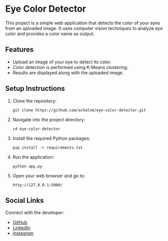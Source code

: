 <!DOCTYPE html>
<html lang="en">
<head>
    <meta charset="UTF-8">
    <meta name="viewport" content="width=device-width, initial-scale=1.0">
</head>
<body>
    <h1>Eye Color Detector</h1>
    <p>This project is a simple web application that detects the color of your eyes from an uploaded image. It uses computer vision techniques to analyze eye color and provides a color name as output.</p>
    <h2>Features</h2>
    <ul>
        <li>Upload an image of your eye to detect its color.</li>
        <li>Color detection is performed using K-Means clustering.</li>
        <li>Results are displayed along with the uploaded image.</li>
    </ul>
    <h2>Setup Instructions</h2>
    <ol>
        <li>Clone the repository:
            <pre><code>git clone https://github.com/achalnm/eye-color-detector.git</code></pre>
        </li>
        <li>Navigate into the project directory:
            <pre><code>cd eye-color-detector</code></pre>
        </li>
        <li>Install the required Python packages:
            <pre><code>pip install -r requirements.txt</code></pre>
        </li>
        <li>Run the application:
            <pre><code>python app.py</code></pre>
        </li>
        <li>Open your web browser and go to:
            <pre><code>http://127.0.0.1:5000/</code></pre>
        </li>
    </ol>
    <h2>Social Links</h2>
    <p>Connect with the developer:</p>
    <ul>
        <li><a href="https://github.com/achalnm" target="_blank">GitHub</a></li>
        <li><a href="https://www.linkedin.com/in/achal-n-35153821b/" target="_blank">LinkedIn</a></li>
        <li><a href="https://www.instagram.com/achal_n26/" target="_blank">Instagram</a></li>
    </ul>
</body>
</html>
